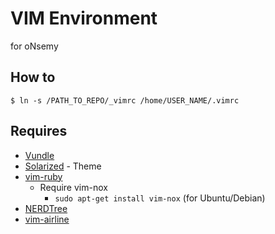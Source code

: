 # VIM Environment
for oNsemy

## How to
```$ ln -s /PATH_TO_REPO/_vimrc /home/USER_NAME/.vimrc```

## Requires
- [Vundle](https://github.com/VundleVim/Vundle.vim)
- [Solarized](http://vimawesome.com/plugin/vim-colors-solarized-ours) - Theme
- [vim-ruby](https://github.com/vim-ruby/vim-ruby)
  - Require vim-nox
    - ```sudo apt-get install vim-nox``` (for Ubuntu/Debian)
- [NERDTree](http://vimawesome.com/plugin/nerdtree-red)
- [vim-airline](http://vimawesome.com/plugin/vim-airline)
